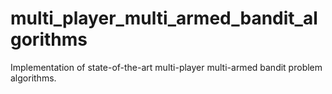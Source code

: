 # multi_player_multi_armed_bandit_algorithms
Implementation of state-of-the-art multi-player multi-armed bandit problem algorithms. 
